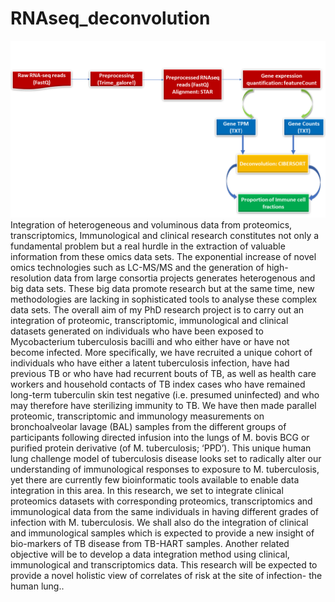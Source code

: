 # RNAseq_deconvolution
![Workflow](Presentation1.tif)
Integration of heterogeneous and voluminous data from proteomics, transcriptomics, Immunological and clinical research constitutes not only a fundamental problem but a real hurdle in the extraction of valuable information from these omics data sets. The exponential increase of novel omics technologies such as LC-MS/MS and the generation of high-resolution data from large consortia projects generates heterogenous and big data sets. These big data promote research but at the same time, new methodologies are lacking in sophisticated tools to analyse these complex data sets. The overall aim of my PhD research project is to carry out an integration of proteomic, transcriptomic, immunological and clinical datasets generated on individuals who have been exposed to Mycobacterium tuberculosis bacilli and who either have or have not become infected. More specifically, we have recruited a unique cohort of individuals who have either a latent tuberculosis infection, have had previous TB or who have had recurrent bouts of TB, as well as health care workers and household contacts of TB index cases who have remained long-term tuberculin skin test negative (i.e. presumed uninfected) and who may therefore have sterilizing immunity to TB. We have then made parallel proteomic, transcriptomic and immunology measurements on bronchoalveolar lavage (BAL) samples from the different groups of participants following directed infusion into the lungs of M. bovis BCG or purified protein derivative (of M. tuberculosis; ‘PPD’). This unique human lung challenge model of tuberculosis disease looks set to radically alter our understanding of immunological responses to exposure to M. tuberculosis, yet there are currently few bioinformatic tools available to enable data integration in this area. In this research, we set to integrate clinical proteomics datasets with corresponding proteomics, transcriptomics and immunological data from the same individuals in having different grades of infection with M. tuberculosis. We shall also do the integration of clinical and immunological samples which is expected to provide a new insight of bio-markers of TB disease from TB-HART samples. Another related objective will be to develop a data integration method using clinical, immunological and transcriptomics data. This research will be expected to provide a novel holistic view of correlates of risk at the site of infection- the human lung..

